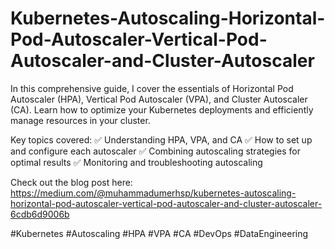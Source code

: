 # Kubernetes-Autoscaling-Horizontal-Pod-Autoscaler-Vertical-Pod-Autoscaler-and-Cluster-Autoscaler
In this comprehensive guide, I cover the essentials of Horizontal Pod Autoscaler (HPA), Vertical Pod Autoscaler (VPA), and Cluster Autoscaler (CA). Learn how to optimize your Kubernetes deployments and efficiently manage resources in your cluster.

Key topics covered:
✅ Understanding HPA, VPA, and CA
✅ How to set up and configure each autoscaler
✅ Combining autoscaling strategies for optimal results
✅ Monitoring and troubleshooting autoscaling

Check out the blog post here: https://medium.com/@muhammadumerhsp/kubernetes-autoscaling-horizontal-pod-autoscaler-vertical-pod-autoscaler-and-cluster-autoscaler-6cdb6d9006b

#Kubernetes #Autoscaling #HPA #VPA #CA #DevOps #DataEngineering
